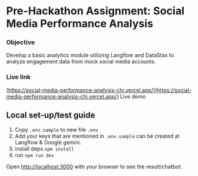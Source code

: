 # Pre-Hackathon Assignment: Social Media Performance Analysis

### Objective

Develop a basic analytics module utilizing Langflow and DataStax to analyze engagement data from mock social media accounts.

### Live link

[https://social-media-performance-analysis-chi.vercel.app/](https://social-media-performance-analysis-chi.vercel.app/) Live demo

## Local set-up/test guide

1. Copy `.env.sample` to new file `.env`
2. Add your keys that are mentioned in `.env.sample` can be created at Langflow & Google gemini.
3. install deps `npm install`
4. run `npm run dev`

Open [http://localhost:3000](http://localhost:3000) with your browser to see the result/chatbot.

